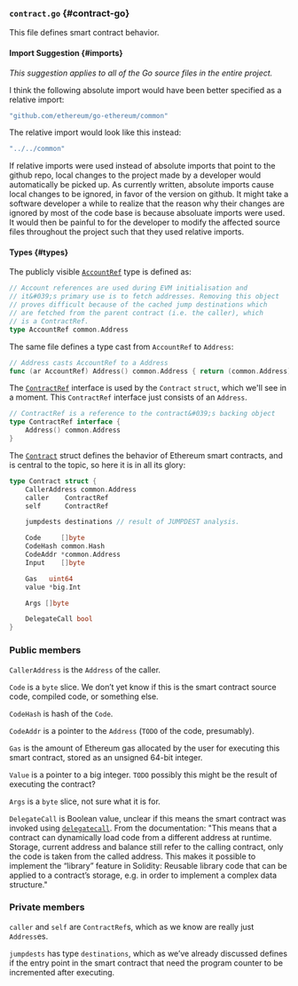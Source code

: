 ### `contract.go` {#contract-go}

This file defines smart contract behavior.

#### Import Suggestion {#imports}

_This suggestion applies to all of the Go source files in the entire project._ 

I think the following absolute import would have been better specified as a relative import:

```go
"github.com/ethereum/go-ethereum/common"
```

The relative import would look like this instead:

```go
"../../common"
```

If relative imports were used instead of absolute imports that point to the github repo, local changes to the project made by a developer would automatically be picked up. As currently written, absolute imports cause local changes to be ignored, in favor of the version on github. It might take a software developer a while to realize that the reason why their changes are ignored by most of the code base is because absoluate imports were used. It would then be painful to for the developer to modify the affected source files throughout the project such that they used relative imports.

#### Types {#types}

The publicly visible [`AccountRef`](https://github.com/ethereum/go-ethereum/blob/master/core/vm/contract.go#L30-L40) type is defined as:

```go
// Account references are used during EVM initialisation and
// it&#039;s primary use is to fetch addresses. Removing this object
// proves difficult because of the cached jump destinations which
// are fetched from the parent contract (i.e. the caller), which
// is a ContractRef.
type AccountRef common.Address
```

The same file defines a type cast from `AccountRef` to `Address`:

```go
// Address casts AccountRef to a Address
func (ar AccountRef) Address() common.Address { return (common.Address)(ar) }
```

The [`ContractRef`](https://github.com/ethereum/go-ethereum/blob/master/core/vm/contract.go#L25-L28) interface is used by the `Contract` `struct`, which we&#039;ll see in a moment. This `ContractRef` interface just consists of an `Address`.

```go
// ContractRef is a reference to the contract&#039;s backing object
type ContractRef interface {
    Address() common.Address
}
```

The [`Contract`](https://github.com/ethereum/go-ethereum/blob/master/core/vm/contract.go#L42-L65) struct defines the behavior of Ethereum smart contracts, and is central to the topic, so here it is in all its glory:

```go
type Contract struct {
    CallerAddress common.Address
    caller    ContractRef
    self      ContractRef

    jumpdests destinations // result of JUMPDEST analysis.

    Code     []byte
    CodeHash common.Hash
    CodeAddr *common.Address
    Input    []byte

    Gas   uint64
    value *big.Int

    Args []byte

    DelegateCall bool
}
```

### Public members 
`CallerAddress` is the `Address` of the caller.

`Code` is a `byte` slice. We don&rsquo;t yet know if this is the smart contract source code, compiled code, or something else.

`CodeHash` is hash of the `Code`.

`CodeAddr` is a pointer to the `Address` (`TODO` of the code, presumably).

`Gas` is the amount of Ethereum gas allocated by the user for executing this smart contract, stored as an unsigned 64-bit integer.

`Value` is a pointer to a big integer. `TODO` possibly this might be the result of executing the contract?

`Args` is a `byte` slice, not sure what it is for.

`DelegateCall` is Boolean value, unclear if this means the smart contract was invoked using [`delegatecall`](http://solidity.readthedocs.io/en/v0.4.24/introduction-to-smart-contracts.html#delegatecall-callcode-and-libraries). From the documentation: &quot;This means that a contract can dynamically load code from a different address at runtime. Storage, current address and balance still refer to the calling contract, only the code is taken from the called address. This makes it possible to implement the “library” feature in Solidity: Reusable library code that can be applied to a contract’s storage, e.g. in order to implement a complex data structure.&quot;

### Private members
`caller` and `self` are `ContractRef`s, which as we know are really just `Address`es.

`jumpdests` has type `destinations`, which as we&rsquo;ve already discussed defines if the entry point in the smart contract that need the program counter to be incremented after executing.
